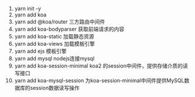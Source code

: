 1. yarn init -y
2. yarn add koa
3. yarn add @koa/router 三方路由中间件
4. yarn add koa-bodyparser 获取前端请求的内容
5. yarn add koa-static 加载静态资源
6. yarn add koa-views 加载模板引擎
7. yarn add ejs 模板引擎
8. yarn add mysql nodejs连接mysql
9. yarn add koa-session-minimal koa2 的session中间件，提供存储介质的读写接口 
10. yarn add koa-mysql-session 为koa-session-minimal中间件提供MySQL数据库的session数据读写操作